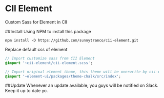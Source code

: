 # CII Element
Custom Sass for Element in CII

##Install
Using NPM to install this package

`npm install -D https://github.com/sunnytranco/cii-element.git`

Replace default css of element

```sass
// Import customize sass from CII Element
@import '~cii-element/cii-element.scss';

// Import original element theme, this theme will be overwrite by cii-element.scss
@import '~element-ui/packages/theme-chalk/src/index';

```

##Update
Whenever an update available, you guys will be notified on Slack. Keep it up to date yo.